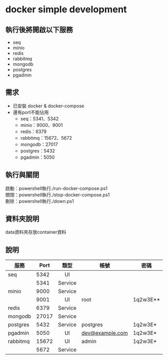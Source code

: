 # docker simple development

## 執行後將開啟以下服務
- seq
- minio
- redis
- rabbitmq
- mongodb
- postgres
- pgadmin

## 需求
- 已安裝 docker & docker-compose
- 還有port不能佔用
    - seq：5341、5342
    - minio：9000、9001
    - redis：6379
    - rabbitmq：15672、5672
    - mongodb：27017
    - postgres：5432
    - pgadmin：5050

## 執行與關閉
啟動：powershell執行./run-docker-compose.ps1  
關閉：powershell執行./stop-docker-compose.ps1  
刪除：powershell執行./down.ps1


## 資料夾說明
data資料夾存放container資料



## 說明
| 服務     | Port  |   類型  | 帳號            | 密碼     |
|----------|-------|:-------:|-----------------|----------|
| seq      | 5342  |    UI   |                 |          |
|          | 5341  | Service |                 |          |
| minio    | 9000  | Service |                 |          |
|          | 9001  |    UI   | root            | 1q2w3E** |
| redis    | 6379  | Service |                 |          |
| mongodb  | 27017 | Service |                 |          |
| postgres | 5432  | Service | postgres        | 1q2w3E*  |
| pgadmin  | 5050  |    UI   | dev@example.com | 1q2w3E*  |
| rabbitmq |15672  |    UI   | admin           | 1q2w3E*  |
|          | 5672  | Service |                 |          |



